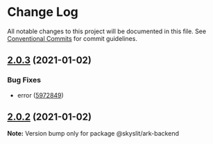 # Change Log

All notable changes to this project will be documented in this file.
See [Conventional Commits](https://conventionalcommits.org) for commit guidelines.

## [2.0.3](https://github.com/skyslit/ark-core/compare/v2.0.2...v2.0.3) (2021-01-02)


### Bug Fixes

* error ([5972849](https://github.com/skyslit/ark-core/commit/59728494565f0e58ebbdf18f394c42e70ff81931))





## [2.0.2](https://github.com/skyslit/ark-core/compare/v2.0.1...v2.0.2) (2021-01-02)

**Note:** Version bump only for package @skyslit/ark-backend
